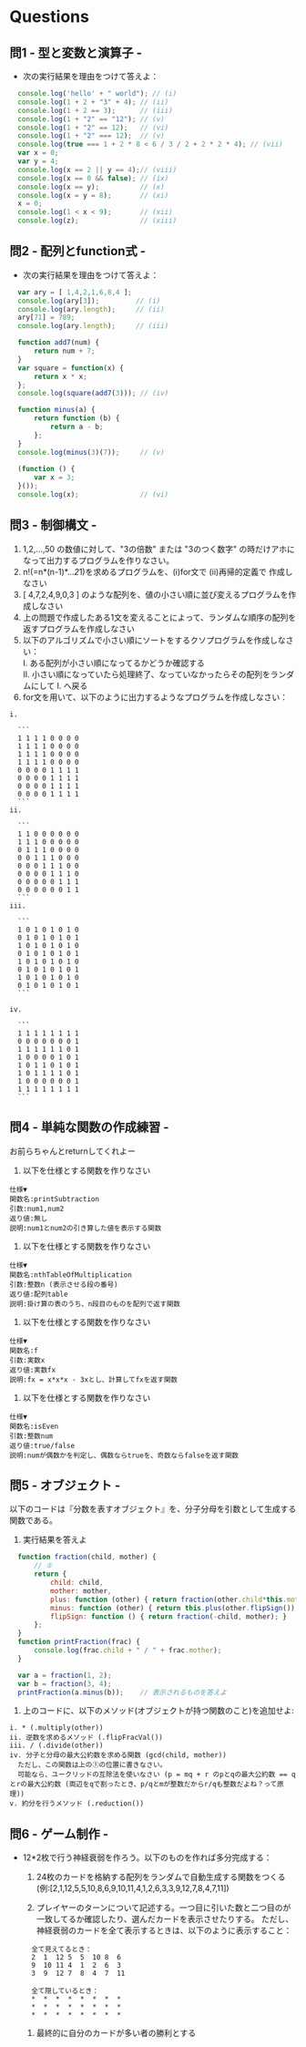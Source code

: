 # Questions  
## 問1 - 型と変数と演算子 -  

  * 次の実行結果を理由をつけて答えよ：  

  ```javascript  
    console.log('hello' + " world"); // (i)  
    console.log(1 + 2 + "3" + 4); // (ii)  
    console.log(1 + 2 == 3);      // (iii)  
    console.log(1 + "2" == "12"); // (v)  
    console.log(1 + "2" == 12);   // (vi)  
    console.log(1 + "2" === 12);  // (v)  
    console.log(true === 1 + 2 * 8 < 6 / 3 / 2 + 2 * 2 * 4); // (vii)  
    var x = 0;  
    var y = 4;  
    console.log(x == 2 || y == 4);// (viii)  
    console.log(x == 0 && false); // (ix)  
    console.log(x == y);          // (x)  
    console.log(x = y = 8);       // (xi)  
    x = 0;  
    console.log(1 < x < 9);       // (xii)  
    console.log(z);               // (xiii)  
  ```  

## 問2 - 配列とfunction式 -  

  * 次の実行結果を理由をつけて答えよ：  

  ```javascript  
    var ary = [ 1,4,2,1,6,8,4 ];  
    console.log(ary[3]);         // (i)  
    console.log(ary.length);     // (ii)  
    ary[71] = 789;  
    console.log(ary.length);     // (iii)  

    function add7(num) {  
        return num + 7;  
    }  
    var square = function(x) {  
        return x * x;  
    };  
    console.log(square(add7(3))); // (iv)  

    function minus(a) {  
        return function (b) {  
            return a - b;  
        };  
    }  
    console.log(minus(3)(7));     // (v)  
    
    (function () {  
        var x = 3;  
    }());  
    console.log(x);               // (vi)  
  ```  

## 問3 - 制御構文 -  

  1. 1,2,...,50 の数値に対して、"3の倍数" または "3のつく数字" の時だけアホになって出力するプログラムを作りなさい。  
  1. n!(=n*(n-1)*...*2*1)を求めるプログラムを、(i)for文で (ii)再帰的定義で 作成しなさい  
  1. [ 4,7,2,4,9,0,3 ] のような配列を、値の小さい順に並び変えるプログラムを作成しなさい  
  1. 上の問題で作成したある1文を変えることによって、ランダムな順序の配列を返すプログラムを作成しなさい  
  1. 以下のアルゴリズムで小さい順にソートをするクソプログラムを作成しなさい：  
    I. ある配列が小さい順になってるかどうか確認する  
    II. 小さい順になっていたら処理終了、なっていなかったらその配列をランダムにして I. へ戻る  
  1. for文を用いて、以下のように出力するようなプログラムを作成しなさい：  

    i.  
    
      ```  
      1 1 1 1 0 0 0 0  
      1 1 1 1 0 0 0 0  
      1 1 1 1 0 0 0 0  
      1 1 1 1 0 0 0 0  
      0 0 0 0 1 1 1 1  
      0 0 0 0 1 1 1 1  
      0 0 0 0 1 1 1 1  
      0 0 0 0 1 1 1 1  
      ```  
    ii.  
    
      ```  
      1 1 0 0 0 0 0 0  
      1 1 1 0 0 0 0 0  
      0 1 1 1 0 0 0 0  
      0 0 1 1 1 0 0 0  
      0 0 0 1 1 1 0 0  
      0 0 0 0 1 1 1 0  
      0 0 0 0 0 1 1 1  
      0 0 0 0 0 0 1 1  
      ```  
    iii.  
    
      ```  
      1 0 1 0 1 0 1 0  
      0 1 0 1 0 1 0 1  
      1 0 1 0 1 0 1 0  
      0 1 0 1 0 1 0 1  
      1 0 1 0 1 0 1 0  
      0 1 0 1 0 1 0 1  
      1 0 1 0 1 0 1 0  
      0 1 0 1 0 1 0 1  
      ```  
      
    iv.  
    
      ```  
      1 1 1 1 1 1 1 1  
      0 0 0 0 0 0 0 1  
      1 1 1 1 1 1 0 1  
      1 0 0 0 0 1 0 1  
      1 0 1 1 0 1 0 1  
      1 0 1 1 1 1 0 1  
      1 0 0 0 0 0 0 1  
      1 1 1 1 1 1 1 1  
      ```  

## 問4 - 単純な関数の作成練習 -  
  お前らちゃんとreturnしてくれよー  

  1. 以下を仕様とする関数を作りなさい  

    仕様▼  
    関数名:printSubtraction  
    引数:num1,num2  
    返り値:無し  
    説明:num1とnum2の引き算した値を表示する関数  

  1. 以下を仕様とする関数を作りなさい  

    仕様▼  
    関数名:nthTableOfMultiplication  
    引数:整数n (表示させる段の番号)  
    返り値:配列table  
    説明:掛け算の表のうち、n段目のものを配列で返す関数  

  1. 以下を仕様とする関数を作りなさい  

    仕様▼  
    関数名:f  
    引数:実数x  
    返り値:実数fx  
    説明:fx = x*x*x - 3xとし、計算してfxを返す関数  

  1. 以下を仕様とする関数を作りなさい  

    仕様▼  
    関数名:isEven  
    引数:整数num  
    返り値:true/false  
    説明:numが偶数かを判定し、偶数ならtrueを、奇数ならfalseを返す関数  
    

## 問5 - オブジェクト -  

  以下のコードは『分数を表すオブジェクト』を、分子分母を引数として生成する関数である。

  1. 実行結果を答えよ

  ```javascript  
    function fraction(child, mother) {  
        // ①  
        return {  
            child: child,  
            mother: mother,  
            plus: function (other) { return fraction(other.child*this.mother + this.child*other.mother, this.mother*other.mother); },  
            minus: function (other) { return this.plus(other.flipSign()); },  
            flipSign: function () { return fraction(-child, mother); }  
        };  
    }  
    function printFraction(frac) {  
        console.log(frac.child + " / " + frac.mother);  
    }  

    var a = fraction(1, 2);  
    var b = fraction(3, 4);  
    printFraction(a.minus(b));    // 表示されるものを答えよ  
  ```  

  1. 上のコードに、以下のメソッド(オブジェクトが持つ関数のこと)を追加せよ:  

    i. * (.multiply(other))  
    ii. 逆数を求めるメソッド (.flipFracVal())  
    iii. / (.divide(other))  
    iv. 分子と分母の最大公約数を求める関数 (gcd(child, mother))  
      ただし、この関数は上の①の位置に書きなさい。  
      可能なら、ユークリッドの互除法を使いなさい (p = mq + r のpとqの最大公約数 == qとrの最大公約数 (両辺をqで割ったとき、p/qとmが整数だからr/qも整数だよね？って原理))  
    v. 約分を行うメソッド (.reduction())  

## 問6 - ゲーム制作 -  

  * 12*2枚で行う神経衰弱を作ろう。以下のものを作れば多分完成する：  

    1. 24枚のカードを格納する配列をランダムで自動生成する関数をつくる (例:[2,1,12,5,5,10,8,6,9,10,11,4,1,2,6,3,3,9,12,7,8,4,7,11])  
    
    1. プレイヤーのターンについて記述する。一つ目に引いた数と二つ目のが一致してるか確認したり、選んだカードを表示させたりする。  ただし、神経衰弱のカードを全て表示するときは、以下のように表示すること：  
    
    ```  
      全て見えてるとき：  
      2  1  12 5  5  10 8  6  
      9  10 11 4  1  2  6  3  
      3  9  12 7  8  4  7  11  
      
      全て隠しているとき：  
      *  *  *  *  *  *  *  *  
      *  *  *  *  *  *  *  *  
      *  *  *  *  *  *  *  *  
    ```  
    
    1. 最終的に自分のカードが多い者の勝利とする  